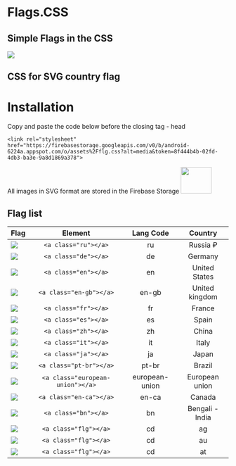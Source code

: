 # Flags.CSS
<h2>Simple Flags in the CSS</h2>
<img src="https://firebasestorage.googleapis.com/v0/b/android-6224a.appspot.com/o/assets%2Fflg.png?alt=media&token=3efddcb8-073c-4f50-a124-d724264ad602">

<h2>CSS for SVG country flag</h2>
<h1>Installation</h1>
Copy and paste the code below
before the closing tag - head

    <link rel="stylesheet" href="https://firebasestorage.googleapis.com/v0/b/android-6224a.appspot.com/o/assets%2Fflg.css?alt=media&token=8f444b4b-02fd-4db3-ba3e-9a8d1869a378">
    
   <link rel="stylesheet" href="https://firebasestorage.googleapis.com/v0/b/android-6224a.appspot.com/o/assets%2Fflg.css?alt=media&token=8f444b4b-02fd-4db3-ba3e-9a8d1869a378">
   
All images in SVG format are stored in the Firebase Storage 
<img src="https://firebasestorage.googleapis.com/v0/b/android-6224a.appspot.com/o/assets%2Ffirebase_logo.png?alt=media&token=d11a07f3-8d1e-4c22-a032-88fbbfeef975" width="70" height="60">


## Flag list

| Flag                        | Element |  Lang Code | Country |
| --------------------------- |:-------:|:-------:|:-------:|
| ![](https://firebasestorage.googleapis.com/v0/b/android-6224a.appspot.com/o/assets%2F197408.svg?alt=media&token=16e3ce8c-e538-453b-a779-e790967fc2e6) | `<a class="ru"></a>` | ru | Russia ₽|
| ![](https://firebasestorage.googleapis.com/v0/b/android-6224a.appspot.com/o/assets%2F197571.svg?alt=media&token=597581ad-0109-49be-93fd-033129aa40bb) | `<a class="de"></a>` | de | Germany|
| ![](https://firebasestorage.googleapis.com/v0/b/android-6224a.appspot.com/o/assets%2F197484.svg?alt=media&token=fe715af6-449e-48b2-9b75-0d4dcb448cb3) | `<a class="en"></a>` | en | United States|
| ![](https://firebasestorage.googleapis.com/v0/b/android-6224a.appspot.com/o/assets%2F197374.svg?alt=media&token=350e35e7-3021-4486-b0f9-40175fbab667) | `<a class="en-gb"></a>` | en-gb | United kingdom|
| ![](https://firebasestorage.googleapis.com/v0/b/android-6224a.appspot.com/o/assets%2F197560.svg?alt=media&token=06608f24-a9ac-42bc-909e-7608b00cd461) | `<a class="fr"></a>` | fr | France |
| ![](https://firebasestorage.googleapis.com/v0/b/android-6224a.appspot.com/o/assets%2F197593.svg?alt=media&token=cfedb2af-22b9-46ca-8aa8-eb5e0dab3d0c) | `<a class="es"></a>` | es | Spain |
| ![](https://firebasestorage.googleapis.com/v0/b/android-6224a.appspot.com/o/assets%2F197375.svg?alt=media&token=920a6501-fdab-46fb-92e7-6202ea692ebb) | `<a class="zh"></a>` | zh | China |
| ![](https://firebasestorage.googleapis.com/v0/b/android-6224a.appspot.com/o/assets%2F197626.svg?alt=media&token=97a2e8b2-7cec-47be-a9ed-9678b87c16c4) | `<a class="it"></a>` | it | Italy | 
| ![](https://firebasestorage.googleapis.com/v0/b/android-6224a.appspot.com/o/assets%2F197604.svg?alt=media&token=9a292df1-8ff8-42ed-b9c7-8cce32b11ab0) | `<a class="ja"></a>` | ja | Japan | 
| ![](https://firebasestorage.googleapis.com/v0/b/android-6224a.appspot.com/o/assets%2F197386.svg?alt=media&token=633d20e0-3464-4953-b084-ab4aa8a29de1) | `<a class="pt-br"></a>` | pt-br | Brazil | 
| ![](https://firebasestorage.googleapis.com/v0/b/android-6224a.appspot.com/o/assets%2F197615.svg?alt=media&token=c504af24-719d-4825-b322-76c44a7465af) | `<a class="european-union"></a>` | european-union |  European union | 
| ![](https://firebasestorage.googleapis.com/v0/b/android-6224a.appspot.com/o/assets%2F197430.svg?alt=media&token=542ebc91-d3e1-4050-b3eb-7391f84d804d) | `<a class="en-ca"></a>` | en-ca | Canada | 
| ![](https://firebasestorage.googleapis.com/v0/b/android-6224a.appspot.com/o/assets%2F197419.svg?alt=media&token=0071a717-9d72-46bc-8cf9-5707188bf21f) | `<a class="bn"></a>` | bn | Bengali - India | 
| ![](dist/flags/png/atg.png) | `<a class="flg"></a>` | cd | ag | 
| ![](dist/flags/png/aus.png) | `<a class="flg"></a>` | cd | au | 
| ![](dist/flags/png/aut.png) | `<a class="flg"></a>` | cd | at | 


